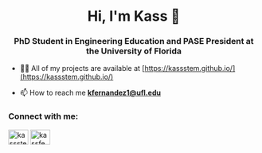 <h1 align="center">Hi, I'm Kass 👋</h1>
<h3 align="center">PhD Student in Engineering Education and PASE President at the University of Florida</h3>

- 👨‍💻 All of my projects are available at [https://kassstem.github.io/](https://kassstem.github.io/)

- 📫 How to reach me **kfernandez1@ufl.edu**

<h3 align="left">Connect with me:</h3>
<p align="left">
<a href="https://twitter.com/kassstem" target="blank"><img align="center" src="https://raw.githubusercontent.com/rahuldkjain/github-profile-readme-generator/master/src/images/icons/Social/twitter.svg" alt="kassstem" height="30" width="40" /></a>
<a href="https://linkedin.com/in/kassfedz" target="blank"><img align="center" src="https://raw.githubusercontent.com/rahuldkjain/github-profile-readme-generator/master/src/images/icons/Social/linked-in-alt.svg" alt="kassfedz" height="30" width="40" /></a>
</p>
